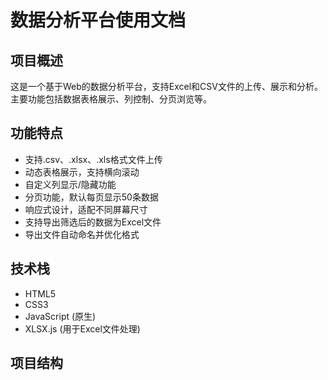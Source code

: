 # 数据分析平台使用文档

## 项目概述
这是一个基于Web的数据分析平台，支持Excel和CSV文件的上传、展示和分析。主要功能包括数据表格展示、列控制、分页浏览等。

## 功能特点
- 支持.csv、.xlsx、.xls格式文件上传
- 动态表格展示，支持横向滚动
- 自定义列显示/隐藏功能
- 分页功能，默认每页显示50条数据
- 响应式设计，适配不同屏幕尺寸
- 支持导出筛选后的数据为Excel文件
- 导出文件自动命名并优化格式

## 技术栈
- HTML5
- CSS3
- JavaScript (原生)
- XLSX.js (用于Excel文件处理)

## 项目结构 